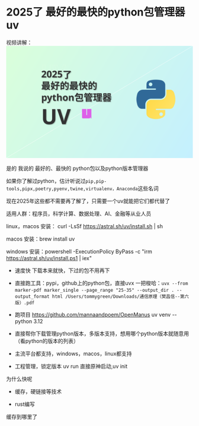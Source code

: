 # 2025了 最好的最快的python包管理器 uv

视频讲解：
[![视频讲解](uv.svg)](https://youtu.be/wH2X27dRpqE)

是的 我说的 最好的、最快的 python包以及python版本管理器

如果你了解过python，估计听说过`pip,pip-tools,pipx,poetry,pyenv,twine,virtualenv，Anaconda`这些名词

现在2025年这些都不需要再了解了，只需要一个uv就能把它们都代替了

适用人群：程序员，科学计算、数据处理、AI、金融等从业人员

linux，macos 安装： curl -LsSf https://astral.sh/uv/install.sh | sh

macos 安装：brew install uv

windows 安装：powershell -ExecutionPolicy ByPass -c "irm https://astral.sh/uv/install.ps1 | iex"

+ 速度快 下载本来就快，下过的包不用再下

+ 直接跑工具：pypi，github上的python包，直接uvx 一把梭哈：`uvx --from marker-pdf marker_single --page_range "25-35" --output_dir . --output_format html /Users/tommygreen/Downloads/通信原理（樊昌信--第六版）.pdf`

+ 跑项目 https://github.com/mannaandpoem/OpenManus  uv venv --python 3.12

+ 直接帮你下载管理python版本，多版本支持，想用哪个python版本就随意用（看python的版本的列表）

+ 主流平台都支持，windows，macos，linux都支持

+ 工程管理，锁定版本 uv run 直接原神启动,uv init

为什么快呢

+ 缓存，硬链接等技术

+ rust编写

缓存到哪里了
